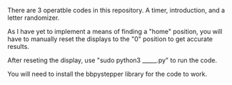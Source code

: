 There are 3 operatble codes in this repository. A timer, introduction, and a letter randomizer.

As I have yet to implement a means of finding a "home" position, you will have to manually reset the displays to the "0" position to get accurate results.

After reseting the display, use "sudo python3 _____.py" to run the code. 

You will need to install the bbpystepper library for the code to work.
